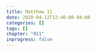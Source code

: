 ```yaml
---
title: Matthew 11
date: 2020-04-12T12:46:08-04:00
categories: []
tags: []
chapter: "011"
inprogress: false
---
```


